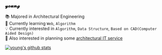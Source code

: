 ### 𝔂𝓸𝓾𝓷𝓰

<!--
**y0ungdev/y0ungdev** is a ✨ _special_ ✨ repository because its `README.md` (this file) appears on your GitHub profile.

Here are some ideas to get you started:

- 🔭 I’m currently working on ...
- 🌱 I’m currently learning ...
- 👯 I’m looking to collaborate on ...
- 🤔 I’m looking for help with ...
- 💬 Ask me about ...
- 📫 How to reach me: ...
- 😄 Pronouns: ...
- ⚡ Fun fact: ...
-->

📚 Majored in Architectural Engineering<br>
🎯 Currently learning `Web`, `Algorithm`<br>
💡 Currently interested in `Algorithm`, `Data Structure`, `Based on CAD(Computer Aided Design)`<br>
📐 Also interested in planning some <u>architectural IT service</u>
    
[![young's github stats](https://github-readme-stats.vercel.app/api?username=y0ungdev&theme=tokyonight&show_icons=true)](https://github.com/y0ungdev/github-readme-stats)

